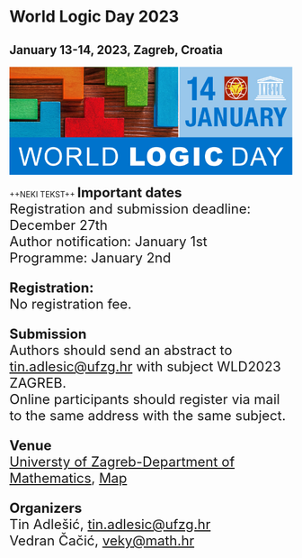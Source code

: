 # World Logic Day 2023
## January 13-14, 2023, Zagreb, Croatia

<img src="Banner.jpg">

++NEKI TEKST++
<font size="+2">
<b>Important dates</b>
<br>
Registration and submission deadline: December 27th
<br>
Author notification: January 1st
<br>
Programme: January 2nd


<b>Registration:</b>
<br>
No registration fee.

<b>Submission</b>
<br>
Authors should send an abstract to tin.adlesic@ufzg.hr with subject WLD2023 ZAGREB.
<br>
Online participants should register via mail to the same address with the same subject.
<br>

<b>Venue</b>
<br>
<a href="https://www.pmf.unizg.hr/math/en">Universty of Zagreb-Department of Mathematics</a>,
<a href="https://www.google.com/maps/place/Faculty+of+Science+-+Department+of+Mathematics/@45.8268991,15.9833407,17z/data=!3m1!4b1!4m5!3m4!1s0x4765d70eb94a8233:0x19534949a4612a83!8m2!3d45.8268954!4d15.9855294">Map</a>


<b>Organizers</b>
<br>
Tin Adlešić, tin.adlesic@ufzg.hr
<br>
Vedran Čačić, veky@math.hr
</font>
